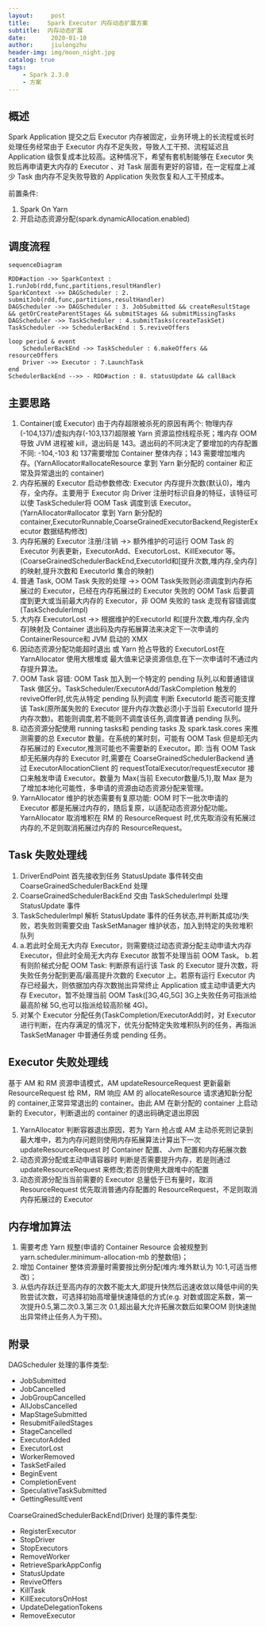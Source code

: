 ```yaml
---
layout:     post
title:     Spark Executor 内存动态扩展方案
subtitle:  内存动态扩展
date:       2020-01-10
author:     jiulongzhu
header-img: img/moon_night.jpg
catalog: true
tags:
    - Spark 2.3.0
    - 方案
---
```


## 概述 

Spark Application 提交之后 Executor 内存被固定，业务环境上的长流程或长时处理任务经常由于 Executor 内存不足失败，导致人工干预、流程延迟且 Application 级恢复成本比较高。这种情况下，希望有套机制能够在 Executor 失败后再申请更大内存的 Executor 、对 Task 层面有更好的容错，在一定程度上减少 Task 由内存不足失败导致的 Application 失败恢复和人工干预成本。  

<!-- more -->

前置条件:   
1.  Spark On Yarn  
2. 开启动态资源分配(spark.dynamicAllocation.enabled)  

## 调度流程 

```mermaid
sequenceDiagram

RDD#action ->> SparkContext : 1.runJob(rdd,func,partitions,resultHandler)
SparkContext ->> DAGScheduler : 2. submitJob(rdd,func,partitions,resultHandler)
DAGScheduler ->> DAGScheduler : 3. JobSubmitted && createResultStage && getOrCreateParentStages && submitStages && submitMissingTasks
DAGScheduler ->> TaskScheduler : 4.submitTasks(createTaskSet)
TaskScheduler ->> SchedulerBackEnd : 5.reviveOffers

loop period & event
	SchedulerBackEnd ->> TaskScheduler : 6.makeOffers && resourceOffers
	Driver ->> Executor : 7.LaunchTask
end
SchedulerBackEnd -->> - RDD#action : 8. statusUpdate && callBack
```

## 主要思路  

1. Container(或 Executor) 由于内存超限被杀死的原因有两个: 物理内存(-104,137)/虚拟内存(-103,137)超限被 Yarn 资源监控线程杀死；堆内存 OOM 导致 JVM 进程被 kill，退出码是 143。退出码的不同决定了要增加的内存配置不同: -104,-103 和 137需要增加 Container 整体内存；143 需要增加堆内存。(YarnAllocator#allocateResource 拿到 Yarn 新分配的 container 和正常及异常退出的 container)   
2. 内存拓展的 Executor 启动参数修改: Executor 内存提升次数(默认0)，堆内存，全内存。主要用于 Executor 向 Driver 注册时标识自身的特征，该特征可以使 TaskScheduler将 OOM Task 调度到该 Executor。(YarnAllocator#allocator 拿到 Yarn 新分配的 container,ExecutorRunnable,CoarseGrainedExecutorBackend,RegisterExecutor 数据结构修改)    
3. 内存拓展的 Executor 注册/注销 ->> 额外维护的可运行 OOM Task 的 Executor 列表更新，ExecutorAdd、ExecutorLost、KillExecutor 等。(CoarseGrainedSchedulerBackEnd,ExecutorId和[提升次数,堆内存,全内存]的映射,提升次数和 ExecutorId 集合的映射)      
4. 普通 Task, OOM Task 失败的处理 ->> OOM Task失败则必须调度到内存拓展过的 Executor，已经在内存拓展过的 Executor 失败的 OOM Task 后要调度到更大或当前最大内存的 Executor，非 OOM 失败的 task 走现有容错调度(TaskSchedulerImpl)  
5. 大内存 ExecutorLost ->> 根据维护的ExecutorId 和[提升次数,堆内存,全内存]映射及 Container 退出码及内存拓展算法来决定下一次申请的 ContainerResource和 JVM 启动的 XMX    
6. 因动态资源分配功能超时退出 或 Yarn 抢占导致的 ExecutorLost在 YarnAllocator 使用大根堆或 最大值来记录资源信息,在下一次申请时不通过内存提升算法。   
7. OOM Task 容错: OOM Task 加入到一个特定的 pending 队列,以和普通错误 Task 做区分。TaskScheduler/ExecutorAdd/TaskCompletion 触发的 reviveOffer时,优先从特定 pending 队列调度 判断 ExecutorId 能否可能支撑该 Task(原所属失败的 Executor 提升内存次数必须小于当前 ExecutorId 提升内存次数)。若能则调度,若不能则不调度该任务,调度普通 pending 队列。  
8. 动态资源分配使用 running tasks和 pending tasks 及 spark.task.cores 来推测需要的总 Executor 数量。在系统的某时刻，可能有 OOM Task 但是却无内存拓展过的 Executor,推测可能也不需要新的 Executor。即: 当有 OOM Task 却无拓展内存的 Executor 时,需要在 CoarseGrainedSchedulerBackend 通过 ExecutorAllocationClient 的 requestTotalExecutor/requestExecutor 接口来触发申请 Executor。数量为 Max{当前 Executor数量/5,1},取 Max 是为了增加本地化可能性，多申请的资源由动态资源分配来管理。    
9. YarnAllocator 维护的状态需要有复原功能: OOM 时下一批次申请的 Executor 都是拓展过内存的，随后复原，以适配动态资源分配功能。YarnAllocator 取消堆积在 RM 的 ResourceRequest 时,优先取消没有拓展过内存的,不足则取消拓展过内存的 ResourceRequest。  

  
## Task 失败处理线  

1. DriverEndPoint 首先接收到任务 StatusUpdate 事件转交由 CoarseGrainedSchedulerBackEnd 处理  
2. CoarseGrainedSchedulerBackEnd 交由 TaskSchedulerImpl 处理 StatusUpdate 事件  
3. TaskSchedulerImpl 解析 StatusUpdate 事件的任务状态,并判断其成功/失败，若失败则需要交由 TaskSetManager 维护状态，加入到特定的失败堆积队列  
4. a.若此时全局无大内存 Executor，则需要绕过动态资源分配主动申请大内存 Executor，但此时全局无大内存 Executor 故暂不处理当前 OOM Task。 b.若有则阶梯式分配 OOM Task: 判断原有运行该 Task 的 Executor 提升次数，将失败任务分配到更高/最高提升次数的 Executor 上。若原有运行 Executor 内存已经最大，则依据加内存次数抛出异常终止 Application 或主动申请更大内存 Executor，暂不处理当前 OOM Task([3G,4G,5G] 3G上失败任务可指派给最高阶梯 5G,也可以指派给较高阶梯 4G)。  
5. 对某个 Executor 分配任务(TaskCompletion/ExecutorAdd)时，对 Executor 进行判断，在内存满足的情况下，优先分配特定失败堆积队列的任务，再指派 TaskSetManager 中普通任务或 pending 任务。 

## Executor 失败处理线    

基于 AM 和 RM 资源申请模式，AM updateResourceRequest 更新最新 ResourceRequest 给 RM，RM 响应 AM 的 allocateResource 请求通知新分配的 container,正常异常退出的 container。由此 AM 在新分配的 container 上启动新的 Executor，判断退出的 container 的退出码确定退出原因   

1. YarnAllocator 判断容器退出原因，若为 Yarn 抢占或 AM 主动杀死则记录到最大堆中，若为内存问题则使用内存拓展算法计算出下一次 updateResourceRequest 时 Container 配置、 Jvm 配置和内存拓展次数    
2. 动态资源分配或主动申请容器时 判断是否需要提升内存，若是则通过 updateResourceRequest 来修改;若否则使用大跟堆中的配置  
3. 动态资源分配当当前需要的 Executor 总量低于已有量时，取消 ResourceRequest 优先取消普通内存配置的 ResourceRequest，不足则取消内存拓展过的 Executor 

## 内存增加算法
  
1. 需要考虑 Yarn 规整(申请的 Container Resource 会被规整到 yarn.scheduler.minimum-allocation-mb 的整数倍)； 
2. 增加 Container 整体资源量时需要按比例分配(堆内:堆外默认为 10:1,可适当修改)；  
3. 从低内存跃迁至高内存的次数不能太大,即提升快然后迅速收敛以降低中间的失败尝试次数，可选择初始高增量快速降低的方式(e.g. 对数或固定系数，第一次提升0.5,第二次0.3,第三次 0.1,超出最大允许拓展次数后如果OOM 则快速抛出异常终止任务人为干预)。  

## 附录 


DAGScheduler 处理的事件类型:    
  
* JobSubmitted   
* JobCancelled  
*  JobGroupCancelled  
* AllJobsCancelled  
* MapStageSubmitted   
* ResubmitFailedStages  
* StageCancelled  
* ExecutorAdded  
* ExecutorLost  
* WorkerRemoved  
* TaskSetFailed  
* BeginEvent   
* CompletionEvent 
* SpeculativeTaskSubmitted  
* GettingResultEvent     
      
CoarseGrainedSchedulerBackEnd(Driver) 处理的事件类型:   

* RegisterExecutor  
* StopDriver  
* StopExecutors  
* RemoveWorker  
* RetrieveSparkAppConfig    
* StatusUpdate  
* ReviveOffers  
* KillTask  
* KillExecutorsOnHost  
* UpdateDelegationTokens  
* RemoveExecutor  
 
